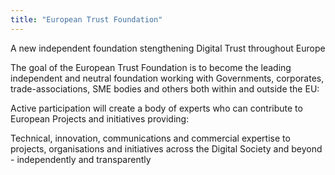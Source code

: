 ```yaml
---
title: "European Trust Foundation"
---
```


A new independent foundation stengthening Digital Trust throughout Europe

The goal of the European Trust Foundation is to become the leading independent and neutral foundation working with Governments, corporates, trade-associations, SME bodies and others both within and outside the EU:

Active participation will create a body of experts who can contribute to European Projects and initiatives providing:

Technical, innovation, communications and commercial expertise to projects, organisations and initiatives across the Digital Society and beyond - independently and transparently

